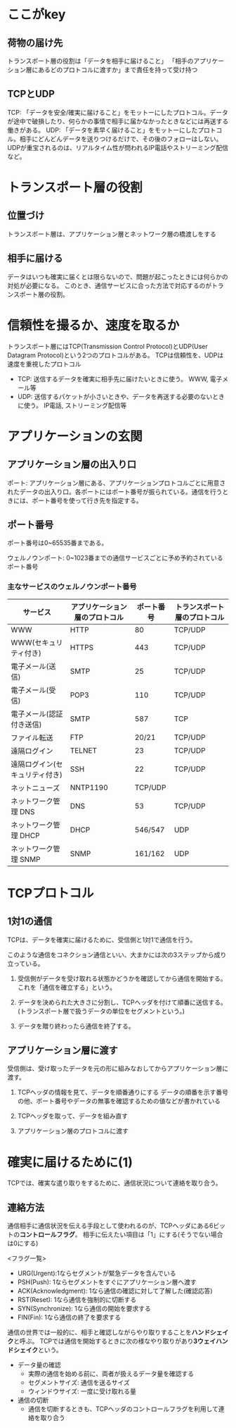 # ここがkey

## 荷物の届け先
トランスポート層の役割は「データを相手に届けること」
「相手のアプリケーション層にあるどのプロトコルに渡すか」まで責任を持って受け持つ

## TCPとUDP
TCP: 「データを安全/確実に届けること」をモットーにしたプロトコル。データが途中で破損したり、何らかの事情で相手に届かなかったときなどには再送する働きがある。
UDP: 「データを素早く届けること」をモットーにしたプロトコル。相手にどんどんデータを送りつけるだけで、その後のフォローはしない。UDPが重宝されるのは、リアルタイム性が問われるIP電話やストリーミング配信など。

# トランスポート層の役割
## 位置づけ
トランスポート層は、アプリケーション層とネットワーク層の橋渡しをする

## 相手に届ける
データはいつも確実に届くとは限らないので、問題が起こったときには何らかの対処が必要になる。
このとき、通信サービスに合った方法で対応するのがトランスポート層の役割。

# 信頼性を撮るか、速度を取るか
トランスポート層にはTCP(Transmission Control Protocol)とUDP(User Datagram Protocol)という2つのプロトコルがある。
TCPは信頼性を、UDPは速度を重視したプロトコル

- TCP: 送信するデータを確実に相手先に届けたいときに使う。 WWW, 電子メール等
- UDP: 送信するパケットが小さいときや、データを再送する必要のないときに使う。 IP電話, ストリーミング配信等

# アプリケーションの玄関
## アプリケーション層の出入り口
ポート: アプリケーション層にある、アプリケーションプロトコルごとに用意されたデータの出入り口。各ポートにはポート番号が振られている。通信を行うときには、ポート番号を使って行き先を指定する。

## ポート番号
ポート番号は0~65535番まである。

ウェルノウンポート: 0~1023番までの通信サービスごとに予め予約されているポート番号

### 主なサービスのウェルノウンポート番号

|サービス|アプリケーション層のプロトコル|ポート番号|トランスポート層のプロトコル|
--|--|--|--
|WWW|HTTP|80|TCP/UDP|
|WWW(セキュリティ付き)|HTTPS|443|TCP/UDP|
|電子メール(送信)|SMTP|25|TCP/UDP|
|電子メール(受信)|POP3|110|TCP/UDP|
|電子メール(認証付き送信)|SMTP|587|TCP|
|ファイル転送|FTP|20/21|TCP/UDP|
|遠隔ログイン|TELNET|23|TCP/UDP|
|遠隔ログイン(セキュリティ付き)|SSH|22|TCP/UDP|
|ネットニューズ|NNTP1190|TCP/UDP|
|ネットワーク管理 DNS|DNS|53|TCP/UDP|
|ネットワーク管理 DHCP|DHCP|546/547|UDP|
|ネットワーク管理 SNMP|SNMP|161/162|UDP|

# TCPプロトコル

## 1対1の通信
TCPは、データを確実に届けるために、受信側と1対1で通信を行う。

このような通信をコネクション通信といい、大まかには次の3ステップから成り立っている。

1. 受信側がデータを受け取れる状態かどうかを確認してから通信を開始する。
これを「通信を確立する」という。

2. データを決められた大きさに分割し、TCPヘッダを付けて順番に送信する。
(トランスポート層で扱うデータの単位をセグメントという。)

3. データを贈り終わったら通信を終了する。

## アプリケーション層に渡す
受信側は、受け取ったデータを元の形に組みなおしてからアプリケーション層に渡す。

1. TCPヘッダの情報を見て、データを順番通りにする
データの順番を示す番号の他、ポート番号やデータの無事を確認するための値などが書かれている

2. TCPヘッダを取って、データを組み直す

3. アプリケーション層のプロトコルに渡す


# 確実に届けるために(1)
TCPでは、確実な遣り取りをするために、通信状況について連絡を取り合う。

## 連絡方法
通信相手に通信状況を伝える手段として使われるのが、TCPヘッダにある6ビットの**コントロールフラグ**。
相手に伝えたい項目は「1」にする(そうでない場合は0にする)

<フラグ一覧>
- URG(Urgent):1ならセグメントが緊急データを含んでいる
- PSH(Push): 1ならセグメントをすぐにアプリケーション層へ渡す
- ACK(Acknowledgment): 1なら通信の確認に対して了解した(確認応答)
- RST(Reset): 1なら通信を強制的に切断する
- SYN(Synchronize): 1なら通信の開始を要求する
- FIN(Fin): 1なら通信の終了を要求する

通信の世界では一般的に、相手と確認しながらやり取りすることを**ハンドシェイク**と呼ぶ。
TCPでは通信を開始するときに次の様なやり取りがあり**3ウェイハンドシェイク**という。

- データ量の確認
  - 実際の通信を始める前に、両者が扱えるデータ量を確認する
  - セグメントサイズ: 通信を送るサイズ
  - ウィンドウサイズ: 一度に受け取れる量
- 通信の切断
  - 通信を切断するときも、TCPヘッダのコントロールフラグを利用して連絡を取り合う
